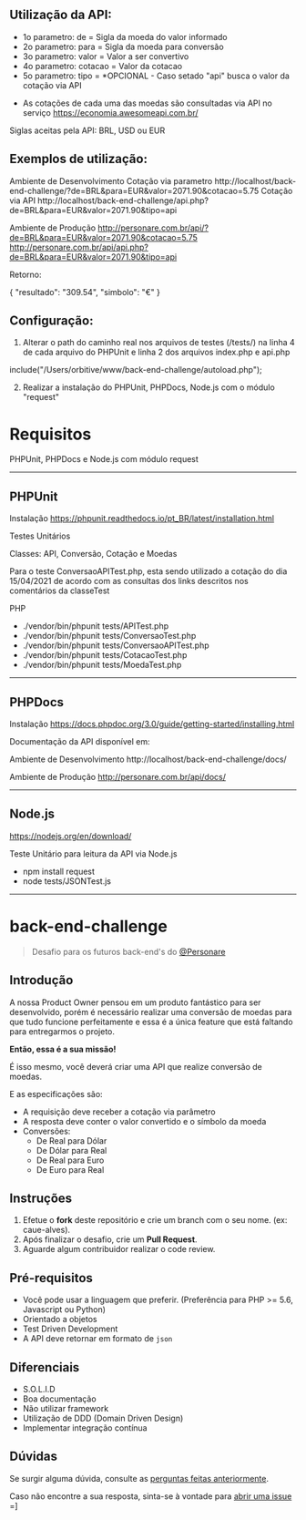
## Utilização da API:

- 1o parametro: de      = Sigla da moeda do valor informado
- 2o parametro: para    = Sigla da moeda para conversão
- 3o parametro: valor   = Valor a ser convertivo
- 4o parametro: cotacao = Valor da cotacao
- 5o parametro: tipo    = *OPCIONAL - Caso setado "api" busca o valor da cotação via API

* As cotações de cada uma das moedas são consultadas via API no serviço https://economia.awesomeapi.com.br/

Siglas aceitas pela API: BRL, USD ou EUR

## Exemplos de utilização:

Ambiente de Desenvolvimento
Cotação via parametro
http://localhost/back-end-challenge/?de=BRL&para=EUR&valor=2071.90&cotacao=5.75
Cotação via API
http://localhost/back-end-challenge/api.php?de=BRL&para=EUR&valor=2071.90&tipo=api

Ambiente de Produção
http://personare.com.br/api/?de=BRL&para=EUR&valor=2071.90&cotacao=5.75
http://personare.com.br/api/api.php?de=BRL&para=EUR&valor=2071.90&tipo=api

Retorno:

{
  "resultado": "309.54",
  "simbolo": "€"
}

## Configuração:

1) Alterar o path do caminho real nos arquivos de testes (/tests/) na linha 4 de cada arquivo do PHPUnit e linha 2 dos arquivos index.php e api.php

include("/Users/orbitive/www/back-end-challenge/autoload.php");

2) Realizar a instalação do PHPUnit, PHPDocs, Node.js com o módulo "request"


# Requisitos

PHPUnit, PHPDocs e Node.js com módulo request

-------------------------------------------

## PHPUnit
Instalação
https://phpunit.readthedocs.io/pt_BR/latest/installation.html

Testes Unitários

Classes: API, Conversão, Cotação e Moedas

Para o teste ConversaoAPITest.php, esta sendo utilizado a cotação do dia 15/04/2021 de acordo com as consultas dos links descritos nos comentários da classeTest

PHP
- ./vendor/bin/phpunit tests/APITest.php
- ./vendor/bin/phpunit tests/ConversaoTest.php
- ./vendor/bin/phpunit tests/ConversaoAPITest.php
- ./vendor/bin/phpunit tests/CotacaoTest.php
- ./vendor/bin/phpunit tests/MoedaTest.php

-------------------------------------------

## PHPDocs

Instalação
https://docs.phpdoc.org/3.0/guide/getting-started/installing.html

Documentação da API disponível em:

Ambiente de Desenvolvimento
http://localhost/back-end-challenge/docs/

Ambiente de Produção
http://personare.com.br/api/docs/

-------------------------------------------

## Node.js 
https://nodejs.org/en/download/

Teste Unitário para leitura da API via Node.js

- npm install request
- node tests/JSONTest.js

-------------------------------------------








# back-end-challenge

> Desafio para os futuros back-end's do [@Personare](https://github.com/Personare)

## Introdução

A nossa Product Owner pensou em um produto fantástico para ser desenvolvido, porém é necessário realizar uma conversão de moedas para que tudo funcione perfeitamente e essa é a única feature que está faltando para entregarmos o projeto.

**Então, essa é a sua missão!**

É isso mesmo, você deverá criar uma API que realize conversão de moedas. 

E as especificações são:

- A requisição deve receber a cotação via parâmetro
- A resposta deve conter o valor convertido e o símbolo da moeda
- Conversões:
    - De Real para Dólar
    - De Dólar para Real
    - De Real para Euro
    - De Euro para Real

## Instruções

1. Efetue o **fork** deste repositório e crie um branch com o seu nome. (ex: caue-alves).
2. Após finalizar o desafio, crie um **Pull Request**.
3. Aguarde algum contribuidor realizar o code review.

## Pré-requisitos

- Você pode usar a linguagem que preferir. (Preferência para PHP >= 5.6, Javascript ou Python)
- Orientado a objetos
- Test Driven Development
- A API deve retornar em formato de `json`

## Diferenciais

- S.O.L.I.D
- Boa documentação
- Não utilizar framework
- Utilização de DDD (Domain Driven Design)
- Implementar integração contínua

## Dúvidas

Se surgir alguma dúvida, consulte as [perguntas feitas anteriormente](https://github.com/Personare/back-end-challenge/labels/question).

Caso não encontre a sua resposta, sinta-se à vontade para [abrir uma issue](https://github.com/Personare/back-end-challenge/issues/new) =]
